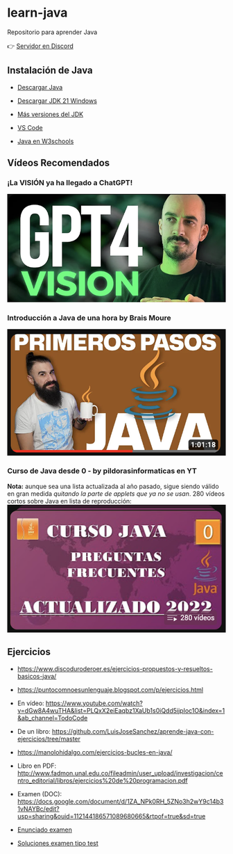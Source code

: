 # learn-java
Repositorio para aprender Java

👉 [Servidor en Discord](https://discord.gg/mkw2H36c)

## Instalación de Java
- [Descargar Java](https://www.java.com/es/download/ie_manual.jsp)
- [Descargar JDK 21 Windows](https://download.oracle.com/java/21/latest/jdk-21_windows-x64_bin.msi)
- [Más versiones del JDK](https://www.oracle.com/java/technologies/downloads)
- [VS Code](https://code.visualstudio.com/download)

- [Java en W3schools](https://www.w3schools.com/java/default.asp)

## Vídeos Recomendados
### ¡La VISIÓN ya ha llegado a ChatGPT!
[![ChatGPT4V](captura.png)](https://www.youtube.com/watch?v=mu0pCB6ZgWI "Análisis de GPT-4V | ¡La VISIÓN ya ha llegado a ChatGPT!")
### Introducción a Java de una hora by Brais Moure
[![Vídeo Brais M. de Java](captura3.png)](https://www.youtube.com/watch?v=W86KTBSiX2o&ab_channel=MoureDevbyBraisMoure "JAVA Desde Cero: Primeros Pasos en una hora")
### Curso de Java desde 0 - by pildorasinformaticas en YT
**Nota:** aunque sea una lista actualizada al año pasado, sigue siendo válido en gran medida *quitando la parte de applets que ya no se usan*.
280 vídeos cortos sobre Java en lista de reproducción:
[![Lista de Java](captura2.png)](https://youtu.be/U709qY6S9rA?si=RyuySBmg9on3_Qyo "Curso de Java desde 0 - by pildorasinformaticas")

## Ejercicios

- https://www.discoduroderoer.es/ejercicios-propuestos-y-resueltos-basicos-java/
- https://puntocomnoesunlenguaje.blogspot.com/p/ejercicios.html
- En vídeo: https://www.youtube.com/watch?v=dGw8A4wuTHA&list=PLQxX2eiEaqbz1XaUb1s0iQdd5ijpIoc1O&index=1&ab_channel=TodoCode
- De un libro: https://github.com/LuisJoseSanchez/aprende-java-con-ejercicios/tree/master
- https://manolohidalgo.com/ejercicios-bucles-en-java/
- Libro en PDF: http://www.fadmon.unal.edu.co/fileadmin/user_upload/investigacion/centro_editorial/libros/ejercicios%20de%20programacion.pdf

- Examen (DOC): https://docs.google.com/document/d/1ZA_NPk0RH_5ZNo3h2wY9c14b31vNAYBc/edit?usp=sharing&ouid=112144186571089680665&rtpof=true&sd=true
- [Enunciado examen](./examen.md)
- [Soluciones examen tipo test](./soluciones-test.md)
